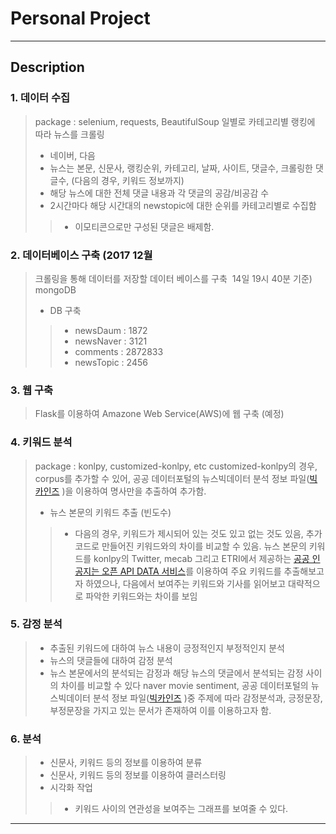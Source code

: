 # Personal Project   
---------------------------  
## Description  
### 1. 데이터 수집  
> package : selenium, requests, BeautifulSoup
>  일별로 카테고리별 랭킹에 따라 뉴스를 크롤링
> * 네이버, 다음  
> * 뉴스는 본문,  신문사, 랭킹순위, 카테고리, 날짜, 사이트, 댓글수, 크롤링한 댓글수, (다음의 경우, 키워드 정보까지)
> * 해당 뉴스에 대한 전체 댓글 내용과 각 댓글의 공감/비공감 수
> * 2시간마다 해당 시간대의 newstopic에 대한 순위를 카테고리별로 수집함
>> * 이모티콘으로만 구성된 댓글은 배제함.

### 2. 데이터베이스 구축 (2017 12월 
> 크롤링을 통해 데이터를 저장할 데이터 베이스를 구축  14일 19시 40분 기준)
> mongoDB
> * DB 구축  
>> * newsDaum : 1872
>> * newsNaver : 3121
>> * comments : 2872833
>> * newsTopic : 2456

### 3. 웹 구축 
> Flask를 이용하여 Amazone Web Service(AWS)에 웹 구축 (예정)

### 4. 키워드 분석
> package : konlpy, customized-konlpy, etc
> customized-konlpy의 경우, corpus를 추가할 수 있어, 공공 데이터포털의 뉴스빅데이터 분석 정보 파일([빅카인즈](https://www.kinds.or.kr/) )을 이용하여 명사만을 추출하여 추가함.
> * 뉴스 본문의 키워드 추출 (빈도수)  
>> * 다음의 경우, 키워드가 제시되어 있는 것도 있고 없는 것도 있음, 추가 코드로 만들어진 키워드와의 차이를 비교할 수 있음.
>> 뉴스 본문의 키워드를 konlpy의 Twitter, mecab 그리고 ETRI에서 제공하는 [공공 인공지는 오픈 API DATA 서비스](http://aiopen.etri.re.kr/)를 이용하여 주요 키워드를 추출해보고자 하였으나, 다음에서 보여주는 키워드와 기사를 읽어보고 대략적으로 파악한 키워드와는 차이를 보임

### 5. 감정 분석  
> * 추출된 키워드에 대하여 뉴스 내용이 긍정적인지 부정적인지 분석
> * 뉴스의 댓글들에 대하여 감정 분석  
> * 뉴스 본문에서의 분석되는 감정과 해당 뉴스의 댓글에서 분석되는 감정 사이의 차이를 비교할 수 있다
> naver movie sentiment, 공공 데이터포털의 뉴스빅데이터 분석 정보 파일([빅카인즈](https://www.kinds.or.kr/) )중 주제에 따라 감정분석과, 긍정문장, 부정문장을 가지고 있는 문서가 존재하여 이를 이용하고자 함. 

### 6. 분석  
> * 신문사, 키워드 등의 정보를 이용하여 분류  
> * 신문사, 키워드 등의 정보를 이용하여 클러스터링  
> * 시각화 작업  
>> * 키워드 사이의 연관성을 보여주는 그래프를 보여줄 수 있다.   
---------------------------  
